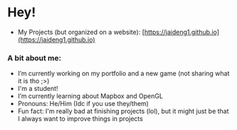 # Hey!

- My Projects (but organized on a website): [https://jaideng1.github.io](https://jaideng1.github.io)

### A bit about me:

- I’m currently working on my portfolio and a new game (not sharing what it is tho ;>)
- I'm a student!
- I’m currently learning about Mapbox and OpenGL
- Pronouns: He/Him (Idc if you use they/them)
- Fun fact: I'm really bad at finishing projects (lol), but it might just be that I always want to improve things in projects
